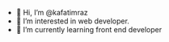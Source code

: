 - 👋 Hi, I’m @kafatimraz
- 👀 I’m interested in web developer.
- 🌱 I’m currently learning front end developer


<!---
kafatim/kafatim is a ✨ special ✨ repository because its `README.md` (this file) appears on your GitHub profile.
You can click the Preview link to take a look at your changes.
--->

